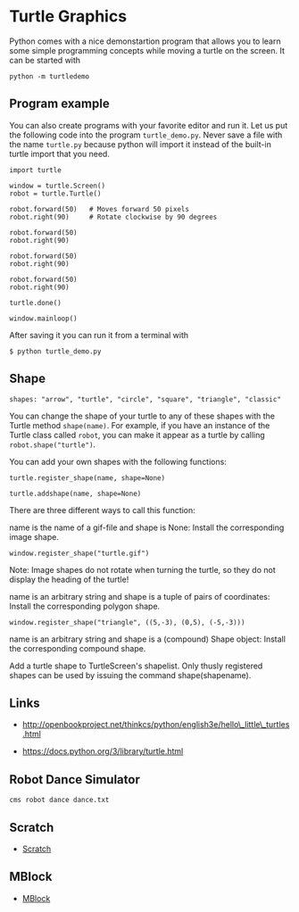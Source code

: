 Turtle Graphics
===============

Python comes with a nice demonstartion program that allows you to learn
some simple programming concepts while moving a turtle on the screen. It
can be started with

    python -m turtledemo

Program example
---------------

You can also create programs with your favorite editor and run it. Let
us put the following code into the program `turtle_demo.py`. Never save
a file with the name `turtle.py` because python will import it instead
of the built-in turtle import that you need.

    import turtle

    window = turtle.Screen() 
    robot = turtle.Turtle() 

    robot.forward(50)   # Moves forward 50 pixels
    robot.right(90)     # Rotate clockwise by 90 degrees

    robot.forward(50)
    robot.right(90)

    robot.forward(50)
    robot.right(90)

    robot.forward(50)
    robot.right(90)

    turtle.done()

    window.mainloop()

After saving it you can run it from a terminal with

    $ python turtle_demo.py

Shape
-----

    shapes: "arrow", "turtle", "circle", "square", "triangle", "classic"

You can change the shape of your turtle to any of these shapes with the
Turtle method `shape(name)`. For example, if you have an instance of the
Turtle class called `robot`, you can make it appear as a turtle by
calling `robot.shape("turtle")`.

You can add your own shapes with the following functions:

    turtle.register_shape(name, shape=None)

    turtle.addshape(name, shape=None)

There are three different ways to call this function:

name is the name of a gif-file and shape is None: Install the
corresponding image shape.

    window.register_shape("turtle.gif")

Note: Image shapes do not rotate when turning the turtle, so they do not
display the heading of the turtle!

name is an arbitrary string and shape is a tuple of pairs of
coordinates: Install the corresponding polygon shape.

    window.register_shape("triangle", ((5,-3), (0,5), (-5,-3)))

name is an arbitrary string and shape is a (compound) Shape object:
Install the corresponding compound shape.

Add a turtle shape to TurtleScreen's shapelist. Only thusly registered
shapes can be used by issuing the command shape(shapename).

Links
-----

-   http://openbookproject.net/thinkcs/python/english3e/hello\_little\_turtles.html

-   <https://docs.python.org/3/library/turtle.html>

Robot Dance Simulator
---------------------

    cms robot dance dance.txt

Scratch
-------

-   [Scratch](https://scratch.mit.edu/scratchr2/static/sa/Scratch-456.0.2.dmg)

MBlock
------

-   [MBlock](http://www.mblock.cc/download/)
